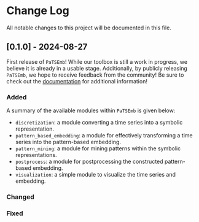 # Change Log
All notable changes to this project will be documented in this file.

## [0.1.0] - 2024-08-27

First release of `PaTSEmb`! While our toolbox is still a work in progress, 
we believe it is already in a usable stage. Additionally, by publicly releasing 
`PaTSEmb`, we hope to receive feedback from the community! Be sure to check 
out the [documentation](https://patsemb-u0143709-3a07c9d27a51b62b1b2bad2f623ad154a9a19db833f1f7.pages.gitlab.kuleuven.be/)
for additional information!

### Added
A summary of the available modules within ``PaTSEmb`` is given below:
- `discretization`: a module converting a time series into a symbolic representation.
- `pattern_based_embedding`: a module for effectively transforming a time series into
  the pattern-based embedding.
- `pattern_mining`:  a module for mining patterns within the symbolic representations.
- `postprocess`: a module for postprocessing the constructed pattern-based embedding.
- `visualization`: a simple module to visualize the time series and embedding. 
 
### Changed
 
### Fixed
